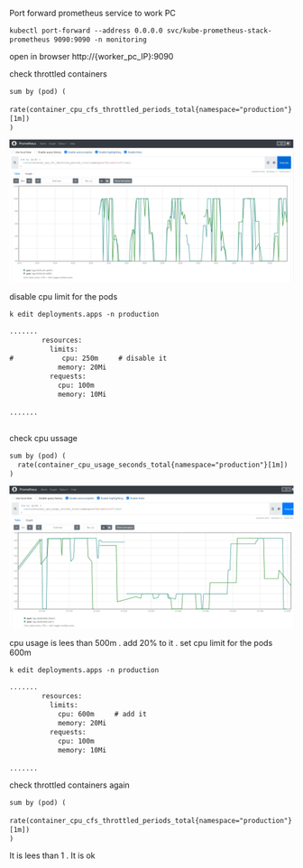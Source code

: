 Port forward prometheus service to work PC
```
kubectl port-forward --address 0.0.0.0 svc/kube-prometheus-stack-prometheus 9090:9090 -n monitoring

```
open in browser http://{worker_pc_IP}:9090

check throttled containers
````
sum by (pod) (
  rate(container_cpu_cfs_throttled_periods_total{namespace="production"}[1m])
)
````

![preview](image/prometheus_with_problem.jpg)

disable cpu limit for the pods
````
k edit deployments.apps -n production

````

```
.......
        resources:
          limits:
#            cpu: 250m     # disable it
            memory: 20Mi
          requests:
            cpu: 100m
            memory: 10Mi

.......


```
check cpu ussage
````
sum by (pod) (
  rate(container_cpu_usage_seconds_total{namespace="production"}[1m])
)

````
![preview](image/prometheus_cpu_usage.jpg)


cpu usage is lees than 500m . add 20% to it .
set cpu limit for the pods  600m
````
k edit deployments.apps -n production

````

```
.......
        resources:
          limits:
            cpu: 600m     # add it
            memory: 20Mi
          requests:
            cpu: 100m
            memory: 10Mi

.......

```
check throttled containers again
````
sum by (pod) (
  rate(container_cpu_cfs_throttled_periods_total{namespace="production"}[1m])
)
````


It is lees than 1  . It is ok
